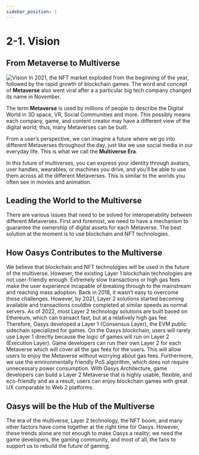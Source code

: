 ```yaml
---
sidebar_position: 1
---
```


# 2-1. Vision

## From Metaverse to Multiverse
![Vision](/img/docs/whitepaper/vision/vision.png)
In 2021, the NFT market exploded from the beginning of the year, followed by the rapid growth of blockchain games. The word and concept of **Metaverse** also went viral after a a particular big tech company changed its name in November.


The term **Metaverse** is used by millions of people to describe the Digital World in 3D space, VR, Social Communities and more. This possibly means each company, game, and content creator may have a different view of the digital world; thus, many Metaverses can be built. 

From a user’s perspective, we can imagine a future where we go into different Metaverses throughout the day, just like we use social media in our everyday life. This is what we call the **Multiverse Era**.


In this future of multiverses, you can express your identity through avatars, user handles, wearables, or machines you drive, and you’ll be able to use them across all the different Metaverses. This is similar to the worlds you often see in movies and animation.

## Leading the World to the Multiverse
There are various issues that need to be solved for interoperability between different Metaverses. First and foremost, we need to have a mechanism to guarantee the ownership of digital assets for each Metaverse. The best solution at the moment is to use blockchain and NFT technologies.

## How Oasys Contributes to the Multiverse
We believe that blockchain and NFT technologies will be used in the future of the multiverse. However, the existing Layer 1 blockchain technologies are not user-friendly enough. Extremely slow transactions or high gas fees make the user experience incapable of breaking through to the mainstream and reaching mass adoption. Back in 2018, it wasn’t easy to overcome these challenges. However, by 2021, Layer 2 solutions started becoming available and transactions couldbe completed at similar speeds as normal servers.
As of 2022, most Layer 2 technology solutions are built based on Ethereum, which can transact fast, but at a relatively high gas fee. Therefore, Oasys developed a Layer 1 (Consensus Layer), the EVM public sidechain specialized for games. On the Oasys blockchain, users will rarely use Layer 1 directly because the logic of games will run on Layer 2 (Execution Layer). Game developers can run their own Layer 2 for each Metaverse which will cover all the gas fees for the users. This will allow users to enjoy the Metaverse without worrying about gas fees. Furthermore, we use the environmentally friendly PoS algorithm, which does not require unnecessary power consumption.
With Oasys Architecture, game developers can build a Layer 2 Metaverse that is highly usable, flexible, and eco-friendly and as a result, users can enjoy blockchain games with great UX comparable to Web 2 platforms.

## Oasys will be the Hub of the Multiverse
The era of the multiverse, Layer 2 technology, the NFT boom, and many other factors have come together at the right time for Oasys. However, these trends alone are not enough to make Oasys a reality; we need the game developers, the gaming community, and most of all, the fans to support us to rebuild the future of gaming.